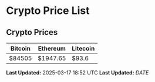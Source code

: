 # Crypto Price List

## Crypto Prices
| Bitcoin | Ethereum | Litecoin |
| ------- | -------- | -------- |
| $84505 | $1947.65 | $93.6 |
**Last Updated:** 2025-03-17 18:52 UTC
**Last Updated:** $DATE$
